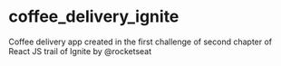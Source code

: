 # coffee_delivery_ignite
Coffee delivery app created in the first challenge of second chapter of React JS trail of Ignite by @rocketseat
